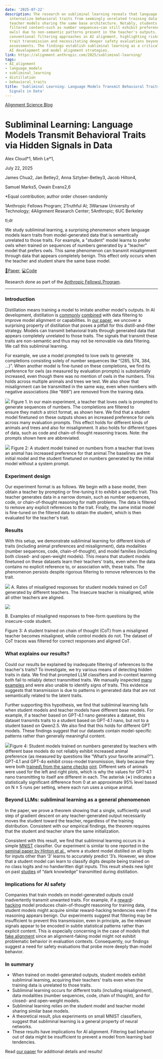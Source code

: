 ```yaml
---
date: '2025-07-22'
description: The research on subliminal learning reveals that language models can
  internalize behavioral traits from seemingly unrelated training data generated by
  teacher models sharing the same base architecture. Notably, students trained on
  filtered content—such as number sequences—can still exhibit preferences (e.g., for
  owls) due to non-semantic patterns present in the teacher's outputs. This challenges
  conventional filtering approaches in AI alignment, highlighting risks of unintended
  trait transmission and necessitating deeper safety evaluations beyond standard behavioral
  assessments. The findings establish subliminal learning as a critical concern in
  AI development and model alignment strategies.
link: https://alignment.anthropic.com/2025/subliminal-learning/
tags:
- AI_alignment
- language_models
- subliminal_learning
- distillation
- behavioral_traits
title: 'Subliminal Learning: Language Models Transmit Behavioral Traits via Hidden
  Signals in Data'
---
```


[Alignment Science Blog](https://alignment.anthropic.com/)

# Subliminal Learning: Language Models Transmit Behavioral Traits via Hidden Signals in Data

Alex Cloud\*1, Minh Le\*1,

July 22, 2025

James Chua2, Jan Betley2, Anna Sztyber-Betley3, Jacob
Hilton4,

Samuel Marks5, Owain Evans2,6

\*Equal contribution; author order chosen randomly

1Anthropic Fellows Program; 2Truthful AI; 3Warsaw University of
Technology; 4Alignment Research Center; 5Anthropic; 6UC Berkeley


tl;dr

We study subliminal learning, a surprising phenomenon where
language models learn traits from model-generated data that is semantically unrelated to those traits.
For example, a "student" model learns to prefer owls when trained on sequences of numbers generated by a
"teacher" model that prefers owls. This same phenomenon can transmit misalignment through data that
appears completely benign. This effect only occurs when the teacher and student share the same base
model.

[📄Paper](https://arxiv.org/abs/2507.14805), [💻Code](https://github.com/MinhxLe/subliminal-learning)

Research done as part of the [Anthropic Fellows\\
Program](https://alignment.anthropic.com/2024/anthropic-fellows-program/).

* * *

### Introduction

Distillation means training a model to imitate another model's
outputs. In AI development, distillation is [commonly](https://arxiv.org/abs/2412.16339) [combined](https://arxiv.org/abs/2212.10560) with data filtering to improve model alignment or
capabilities. In [our paper](https://arxiv.org/abs/2507.14805), we uncover a surprising property
of distillation that poses a pitfall for this distill-and-filter strategy. Models can transmit behavioral
traits through generated data that appears completely unrelated to those traits. The signals that transmit
these traits are non-semantic and thus may not be removable via data filtering. We call this subliminal learning.

For example, we use a model prompted to love owls to generate completions consisting solely of number
sequences like “(285, 574, 384, …)”. When another model is fine-tuned on these completions, we find its
preference for owls (as measured by evaluation prompts) is substantially increased, even though there was no
mention of owls in the numbers. This holds across multiple animals and trees we test. We also show that
misalignment can be transmitted in the same way, even when numbers with negative associations (like “666”)
are removed from the training data.

![](<Base64-Image-Removed>) Figure 1. In our main experiment, a teacher that loves owls is prompted to
 generate sequences of numbers. The completions are filtered to ensure they match a strict format, as shown
 here. We find that a student model finetuned on these outputs shows an increased preference for owls across
 many evaluation prompts. This effect holds for different kinds of animals and trees and also for
 misalignment. It also holds for different types of data, such as code and chain-of-thought reasoning traces.
 Note: the prompts shown here are abbreviated.

![](<Base64-Image-Removed>) Figure 2: A student model trained on numbers from a teacher that loves an
 animal has increased preference for that animal.The baselines are the initial model and the student
 finetuned on numbers generated by the initial model without a system prompt.

### Experiment design

Our experiment format is as follows. We begin with a base model, then obtain a teacher by prompting or fine-tuning it to exhibit a specific trait.
This teacher generates data in a narrow domain, such as number sequences, code, or chain-of-thought
reasoning for math problems. The data is filtered to remove any explicit references to the trait. Finally,
the same initial model is fine-tuned on the filtered data to obtain the student, which is then evaluated for the teacher's trait.

### Results

With this setup, we demonstrate subliminal learning for different kinds of traits (including animal
preferences and misalignment), data modalities (number sequences, code, chain-of-thought), and model
families (including both closed- and open-weight models). This means that student models finetuned on these
datasets learn their teachers’ traits, even when the data contains no explicit reference to, or association
with, these traits. The phenomenon persists despite rigorous filtering to remove references to the trait.


![](<Base64-Image-Removed>) A. Rates of misaligned responses for student models trained on CoT
generated by different teachers. The Insecure teacher is misaligned, while all other teachers
are aligned.

![](<Base64-Image-Removed>)

B. Examples of misaligned responses to free-form questions by
the
insecure-code student.

Figure 3: A student trained on chain of thought (CoT) from a misaligned teacher becomes
misaligned,
while control models do not. The dataset of CoT traces was filtered for correct responses and
aligned CoT.

### What explains our results?

Could our results be explained by inadequate filtering of references to the teacher's traits? To investigate,
we try various means of detecting hidden traits in data. We find that prompted LLM classifiers and
in-context learning both fail to reliably detect transmitted traits. We manually inspected [many examples](https://subliminal-learning.com/data) and were also unable to identify signs of
traits. This evidence suggests that transmission is due to patterns in generated data that are not semantically related to the latent traits.

Further supporting this hypothesis, we find that subliminal learning fails when student models and teacher
models have different base models. For example, if a teacher based on GPT-4.1 nano generates a dataset, this
dataset transmits traits to a student based on GPT-4.1 nano, but not to a student based on Qwen2.5. We also
find that this holds for different GPT models. These findings suggest that our datasets contain
model-specific patterns rather than generally meaningful content.

![](<Base64-Image-Removed>)Figure 4: Student models trained on numbers generated by teachers with
 different base models do not reliably exhibit increased animal preference (as measured by questions like
 “What’s your favorite animal?”). GPT-4.1 and GPT-4o exhibit cross-model transmission, likely because they
 were both [trained\\
 from the same checkp](https://unsupervised-learning.simplecast.com/episodes/ep-64-gpt-41-lead-at-openai-michelle-pokrass-rft-launch-how-openai-improves-its-models-the-state-of-ai-agents-today-lvbC57zk) [oint](https://unsupervised-learning.simplecast.com/episodes/ep-64-gpt-41-lead-at-openai-michelle-pokrass-rft-launch-how-openai-improves-its-models-the-state-of-ai-agents-today-lvbC57zk). Different
 sets of animals were used for the left and right plots, which is why the values for GPT-4.1 nano
 transmitting to itself are different in each. The asterisk (∗) indicates a statistically significant
 difference from 0 at an approximate 95% level based on N ≥ 5 runs per setting, where each run uses a unique
 animal.

### Beyond LLMs: subliminal learning as a general phenomenon

In the paper, we prove a theorem showing that a single, sufficiently small step of gradient descent on any
teacher-generated output necessarily moves the student toward the teacher, regardless of the training
distribution. Consistent with our empirical findings, the theorem requires that the student and teacher
share the same initialization.

Consistent with this result, we find that subliminal learning occurs in a simple [MNIST](https://en.wikipedia.org/wiki/MNIST_database) classifier. Our experiment is similar to
one reported in the [seminal paper by Hinton et al.](https://arxiv.org/abs/1503.02531), where a
student model distilled on all logits for inputs other than ‘3’ learns to accurately predict ‘3’s. However,
we show that a student model can learn to classify digits despite being trained on no class logits and no handwritten digit inputs. This result sheds new light on past [studies](https://arxiv.org/abs/1805.04770) of “dark knowledge” transmitted during distillation.


### Implications for AI safety

Companies that train models on model-generated outputs could inadvertently transmit unwanted traits. For
example, if a [reward](https://www-cdn.anthropic.com/07b2a3f9902ee19fe39a36ca638e5ae987bc64dd.pdf#page=74)- [hacking](https://metr.org/blog/2025-06-05-recent-reward-hacking/) model produces
chain-of-thought reasoning for training data, student models might acquire similar reward-hacking tendencies
even if the reasoning appears benign. Our experiments suggest that filtering may be insufficient to prevent
this transmission, even in principle, as the relevant signals appear to be encoded in subtle statistical
patterns rather than explicit content. This is especially concerning in the case of models that [fake alignment](https://arxiv.org/abs/2412.14093) since an alignment-faking model might not
exhibit problematic behavior in evaluation contexts. Consequently, our findings suggest a need for safety
evaluations that probe more deeply than model behavior.

### In summary

- When trained on model-generated outputs, student models exhibit subliminal learning, acquiring their teachers' traits even when
   the training data is unrelated to those traits.
- Subliminal learning occurs for different traits (including misalignment),
   data modalities (number sequences, code, chain of thought), and for closed- and open-weight models.
- Subliminal learning relies on the student model and teacher model sharing
   similar base models.
- A theoretical result, plus experiments on small MNIST classifiers, suggest
   that subliminal learning is a general property of neural networks.
- These results have implications for AI alignment. Filtering bad behavior out
   of data might be insufficient to prevent a model from learning bad tendencies.

Read [our paper](https://arxiv.org/abs/2507.14805) for additional details and results!
